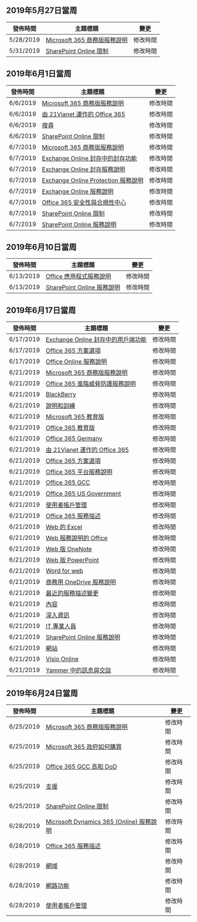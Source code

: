 <!-- This file is generated automatically each week. Changes made to this file will be overwritten.-->




## <a name="week-of-may-27-2019"></a>2019年5月27日當周


| 發佈時間 |主題標題 | 變更 |
|------|------------|--------|
| 5/28/2019 | [Microsoft 365 商務版服務說明](/Office365/ServiceDescriptions/microsoft-365-business-service-description) | 修改時間 |
| 5/31/2019 | [SharePoint Online 限制](/Office365/ServiceDescriptions/sharepoint-online-service-description/sharepoint-online-limits) | 修改時間 |


## <a name="week-of-june-03-2019"></a>2019年6月1日當周


| 發佈時間 |主題標題 | 變更 |
|------|------------|--------|
| 6/6/2019 | [Microsoft 365 商務版服務說明](/Office365/ServiceDescriptions/microsoft-365-business-service-description) | 修改時間 |
| 6/6/2019 | [由 21Vianet 運作的 Office 365](/Office365/ServiceDescriptions/office-365-platform-service-description/office-365-operated-by-21vianet) | 修改時間 |
| 6/6/2019 | [搜尋](/Office365/ServiceDescriptions/sharepoint-online-service-description/search) | 修改時間 |
| 6/6/2019 | [SharePoint Online 限制](/Office365/ServiceDescriptions/sharepoint-online-service-description/sharepoint-online-limits) | 修改時間 |
| 6/7/2019 | [Microsoft 365 商務版服務說明](/Office365/ServiceDescriptions/microsoft-365-business-service-description) | 修改時間 |
| 6/7/2019 | [Exchange Online 封存中的封存功能](/Office365/ServiceDescriptions/exchange-online-archiving-service-description/archive-features) | 修改時間 |
| 6/7/2019 | [Exchange Online 封存服務說明](/Office365/ServiceDescriptions/exchange-online-archiving-service-description/exchange-online-archiving-service-description) | 修改時間 |
| 6/7/2019 | [Exchange Online Protection 服務說明](/Office365/ServiceDescriptions/exchange-online-protection-service-description/exchange-online-protection-service-description) | 修改時間 |
| 6/7/2019 | [Exchange Online 服務說明](/Office365/ServiceDescriptions/exchange-online-service-description/exchange-online-service-description) | 修改時間 |
| 6/7/2019 | [Office 365 安全性與合規性中心](/Office365/ServiceDescriptions/office-365-platform-service-description/office-365-securitycompliance-center) | 修改時間 |
| 6/7/2019 | [SharePoint Online 限制](/Office365/ServiceDescriptions/sharepoint-online-service-description/sharepoint-online-limits) | 修改時間 |
| 6/7/2019 | [SharePoint Online 服務說明](/Office365/ServiceDescriptions/sharepoint-online-service-description/sharepoint-online-service-description) | 修改時間 |


## <a name="week-of-june-10-2019"></a>2019年6月10日當周


| 發佈時間 |主題標題 | 變更 |
|------|------------|--------|
| 6/13/2019 | [Office 應用程式服務說明](/Office365/ServiceDescriptions/office-applications-service-description/office-applications-service-description) | 修改時間 |
| 6/13/2019 | [SharePoint Online 服務說明](/Office365/ServiceDescriptions/sharepoint-online-service-description/sharepoint-online-service-description) | 修改時間 |


## <a name="week-of-june-17-2019"></a>2019年6月17日當周


| 發佈時間 |主題標題 | 變更 |
|------|------------|--------|
| 6/17/2019 | [Exchange Online 封存中的用戶端功能](/Office365/ServiceDescriptions/exchange-online-archiving-service-description/client-features) | 修改時間 |
| 6/17/2019 | [Office 365 方案選項](/Office365/ServiceDescriptions/office-365-platform-service-description/office-365-plan-options) | 修改時間 |
| 6/17/2019 | [Office Online 服務說明](/Office365/ServiceDescriptions/office-online-service-description/office-online-service-description) | 修改時間 |
| 6/21/2019 | [Microsoft 365 商務版服務說明](/Office365/ServiceDescriptions/microsoft-365-business-service-description) | 修改時間 |
| 6/21/2019 | [Office 365 進階威脅防護服務說明](/Office365/ServiceDescriptions/office-365-advanced-threat-protection-service-description) | 修改時間 |
| 6/21/2019 | [BlackBerry](/Office365/ServiceDescriptions/office-365-platform-service-description/blackberry) | 修改時間 |
| 6/21/2019 | [說明和訓練](/Office365/ServiceDescriptions/office-365-platform-service-description/help-and-training) | 修改時間 |
| 6/21/2019 | [Microsoft 365 教育版](/Office365/ServiceDescriptions/office-365-platform-service-description/microsoft-365-education) | 修改時間 |
| 6/21/2019 | [Office 365 教育版](/Office365/ServiceDescriptions/office-365-platform-service-description/office-365-education) | 修改時間 |
| 6/21/2019 | [Office 365 Germany](/Office365/ServiceDescriptions/office-365-platform-service-description/office-365-germany) | 修改時間 |
| 6/21/2019 | [由 21Vianet 運作的 Office 365](/Office365/ServiceDescriptions/office-365-platform-service-description/office-365-operated-by-21vianet) | 修改時間 |
| 6/21/2019 | [Office 365 方案選項](/Office365/ServiceDescriptions/office-365-platform-service-description/office-365-plan-options) | 修改時間 |
| 6/21/2019 | [Office 365 平台服務說明](/Office365/ServiceDescriptions/office-365-platform-service-description/office-365-platform-service-description) | 修改時間 |
| 6/21/2019 | [Office 365 GCC](/Office365/ServiceDescriptions/office-365-platform-service-description/office-365-us-government/gcc) | 修改時間 |
| 6/21/2019 | [Office 365 US Government](/Office365/ServiceDescriptions/office-365-platform-service-description/office-365-us-government/office-365-us-government) | 修改時間 |
| 6/21/2019 | [使用者帳戶管理](/Office365/ServiceDescriptions/office-365-platform-service-description/user-account-management) | 修改時間 |
| 6/21/2019 | [Office 365 服務描述](/Office365/ServiceDescriptions/office-365-service-descriptions-technet-library) | 修改時間 |
| 6/21/2019 | [Web 的 Excel](/Office365/ServiceDescriptions/office-online-service-description/excel-online) | 修改時間 |
| 6/21/2019 | [Web 服務說明的 Office](/Office365/ServiceDescriptions/office-online-service-description/office-online-service-description) | 修改時間 |
| 6/21/2019 | [Web 版 OneNote](/Office365/ServiceDescriptions/office-online-service-description/onenote-online) | 修改時間 |
| 6/21/2019 | [Web 版 PowerPoint](/Office365/ServiceDescriptions/office-online-service-description/powerpoint-online) | 修改時間 |
| 6/21/2019 | [Word for web](/Office365/ServiceDescriptions/office-online-service-description/word-online) | 修改時間 |
| 6/21/2019 | [商務用 OneDrive 服務說明](/Office365/ServiceDescriptions/onedrive-for-business-service-description) | 修改時間 |
| 6/21/2019 | [最近的服務描述變更](/Office365/ServiceDescriptions/recent-service-descriptions-changes) | 修改時間 |
| 6/21/2019 | [內容](/Office365/ServiceDescriptions/sharepoint-online-service-description/content) | 修改時間 |
| 6/21/2019 | [深入資訊](/Office365/ServiceDescriptions/sharepoint-online-service-description/insights) | 修改時間 |
| 6/21/2019 | [IT 專業人員](/Office365/ServiceDescriptions/sharepoint-online-service-description/it-professional) | 修改時間 |
| 6/21/2019 | [SharePoint Online 服務說明](/Office365/ServiceDescriptions/sharepoint-online-service-description/sharepoint-online-service-description) | 修改時間 |
| 6/21/2019 | [網站](/Office365/ServiceDescriptions/sharepoint-online-service-description/sites-servicedesc) | 修改時間 |
| 6/21/2019 | [Visio Online](/Office365/ServiceDescriptions/visio-online-service-description/visio-online) | 修改時間 |
| 6/21/2019 | [Yammer 中的訊息與交談](/Office365/ServiceDescriptions/yammer-service-description/message-and-conversation-features-in-yammer) | 修改時間 |


## <a name="week-of-june-24-2019"></a>2019年6月24日當周


| 發佈時間 |主題標題 | 變更 |
|------|------------|--------|
| 6/25/2019 | [Microsoft 365 商務版服務說明](/Office365/ServiceDescriptions/microsoft-365-business-service-description) | 修改時間 |
| 6/25/2019 | [Microsoft 365 政府如何購買](/Office365/ServiceDescriptions/office-365-platform-service-description/office-365-us-government/microsoft-365-government-how-to-buy) | 修改時間 |
| 6/25/2019 | [Office 365 GCC 高和 DoD](/Office365/ServiceDescriptions/office-365-platform-service-description/office-365-us-government/gcc-high-and-dod) | 修改時間 |
| 6/25/2019 | [支援](/Office365/ServiceDescriptions/office-365-platform-service-description/support) | 修改時間 |
| 6/25/2019 | [SharePoint Online 限制](/Office365/ServiceDescriptions/sharepoint-online-service-description/sharepoint-online-limits) | 修改時間 |
| 6/28/2019 | [Microsoft Dynamics 365 (Online) 服務說明](/Office365/ServiceDescriptions/microsoft-dynamics-365-online-service-description) | 修改時間 |
| 6/28/2019 | [Office 365 服務描述](/Office365/ServiceDescriptions/office-365-service-descriptions-technet-library) | 修改時間 |
| 6/28/2019 | [網域](/Office365/ServiceDescriptions/office-365-platform-service-description/domains) | 修改時間 |
| 6/28/2019 | [網路功能](/Office365/ServiceDescriptions/office-365-platform-service-description/networking) | 修改時間 |
| 6/28/2019 | [使用者帳戶管理](/Office365/ServiceDescriptions/office-365-platform-service-description/user-account-management) | 修改時間 |
